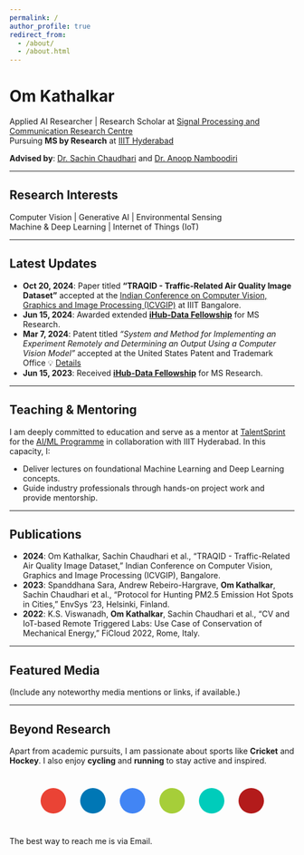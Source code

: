 ```yaml
---
permalink: /
author_profile: true
redirect_from: 
  - /about/
  - /about.html
---
```




# Om Kathalkar  
Applied AI Researcher | Research Scholar at [Signal Processing and Communication Research Centre](https://spcrc.iiit.ac.in)  
Pursuing **MS by Research** at [IIIT Hyderabad](https://www.iiit.ac.in)  

**Advised by**: [Dr. Sachin Chaudhari](https://faculty.iiit.ac.in/~sachin.c/) and [Dr. Anoop Namboodiri](https://faculty.iiit.ac.in/~anoop/)

---

## Research Interests  
Computer Vision | Generative AI | Environmental Sensing  
Machine & Deep Learning | Internet of Things (IoT)  

---

## Latest Updates

- **Oct 20, 2024**: Paper titled **“TRAQID - Traffic-Related Air Quality Image Dataset”** accepted at the [Indian Conference on Computer Vision, Graphics and Image Processing (ICVGIP)](https://icvgip.in/) at IIIT Bangalore.
- **Jun 15, 2024**: Awarded extended [**iHub-Data Fellowship**](https://ihub-data.ai/archives/blogs/5998/) for MS Research.
- **Mar 7, 2024**: Patent titled *“System and Method for Implementing an Experiment Remotely and Determining an Output Using a Computer Vision Model”* accepted at the United States Patent and Trademark Office 💡 [Details](https://patentcenter.uspto.gov/applications/18241852)
- **Jun 15, 2023**: Received [**iHub-Data Fellowship**](https://ihub-data.ai/archives/blogs/5998/) for MS Research.

---

## Teaching & Mentoring

I am deeply committed to education and serve as a mentor at [TalentSprint](https://talentsprint.com/) for the [AI/ML Programme](https://talentsprint.com/course/ai-machine-learning-iiit-hyderabad) in collaboration with IIIT Hyderabad. In this capacity, I:

- Deliver lectures on foundational Machine Learning and Deep Learning concepts.
- Guide industry professionals through hands-on project work and provide mentorship.

---

## Publications

- **2024**: Om Kathalkar, Sachin Chaudhari et al., “TRAQID - Traffic-Related Air Quality Image Dataset,” Indian Conference on Computer Vision, Graphics and Image Processing (ICVGIP), Bangalore.
- **2023**: Spanddhana Sara, Andrew Rebeiro-Hargrave, **Om Kathalkar**, Sachin Chaudhari et al., “Protocol for Hunting PM2.5 Emission Hot Spots in Cities,” EnvSys ’23, Helsinki, Finland.
- **2022**: K.S. Viswanadh, **Om Kathalkar**, Sachin Chaudhari et al., “CV and IoT-based Remote Triggered Labs: Use Case of Conservation of Mechanical Energy,” FiCloud 2022, Rome, Italy.

---

## Featured Media

(Include any noteworthy media mentions or links, if available.)

---

## Beyond Research

Apart from academic pursuits, I am passionate about sports like **Cricket** and **Hockey**. I also enjoy **cycling** and **running** to stay active and inspired.

<div class="text-center">
  <div class="social-links">
    <a href="mailto:om.kathalkar@research.iiit.ac.in" class="social-link email-icon">
      <i class="fas fa-envelope"></i>
    </a>
    <a href="https://www.linkedin.com/in/om-kathalkar/" class="social-link linkedin-icon">
      <i class="fab fa-linkedin"></i>
    </a>
    <a href="https://scholar.google.com/citations?user=a_lzSPoAAAAJ&hl=en" class="social-link scholar-icon">
      <i class="fas fa-graduation-cap"></i>
    </a>
    <a href="https://orcid.org/0009-0007-0884-715X" class="social-link orcid-icon">
      <i class="fab fa-orcid"></i>
    </a>
    <a href="https://www.researchgate.net/profile/Om-Kathalkar-2" class="social-link researchgate-icon">
      <i class="fab fa-researchgate"></i>
    </a>
    <a href="https://openreview.net/profile?id=~Om_Kathalkar1" class="social-link openreview-icon">
      <i class="fas fa-book-open"></i>
    </a>
  </div>
</div>

<style>
.social-links {
  display: flex;
  justify-content: center;
  flex-wrap: wrap;
  gap: 25px;
  margin-top: 40px;
  margin-bottom: 40px;
}

.social-link {
  display: inline-flex;
  align-items: center;
  justify-content: center;
  width: 45px;
  height: 45px;
  border-radius: 50%;
  text-decoration: none;
  transition: all 0.3s ease;
  font-size: 22px;
}

.social-link:hover {
  transform: translateY(-3px);
  text-decoration: none;
}

/* Email */
.email-icon {
  background: #EA4335;
  color: white;
}

/* LinkedIn */
.linkedin-icon {
  background: #0077B5;
  color: white;
}

/* Google Scholar */
.scholar-icon {
  background: #4285f4;
  color: white;
}

/* ORCID */
.orcid-icon {
  background: #A6CE39;
  color: white;
}

/* ResearchGate */
.researchgate-icon {
  background: #00CCBB;
  color: white;
}

/* OpenReview */
.openreview-icon {
  background: #B31B1B;
  color: white;
}

/* Hover effects */
.social-link:hover {
  box-shadow: 0 5px 15px rgba(0,0,0,0.2);
}
</style>

The best way to reach me is via Email.
